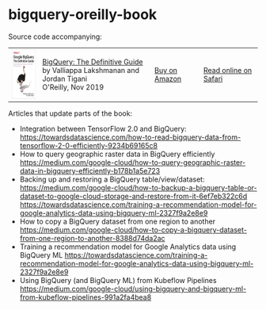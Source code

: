 # bigquery-oreilly-book

Source code accompanying:

<table>
<tr>
  <td>
  <img src="cover.jpeg" height="100"/>
  </td>
  <td>
  <a href="https://www.oreilly.com/library/view/google-bigquery-the/9781492044451/">BigQuery: The Definitive Guide</a> <br/>
  by Valliappa Lakshmanan and Jordan Tigani <br/>
  O'Reilly, Nov 2019
  </td>
  <td>
    <a href="https://amazon.com/Google-BigQuery-Definitive-Warehousing-Analytics/dp/1492044466">Buy on Amazon</a>
  </td>
  <td>
    <a href="https://www.oreilly.com/library/view/google-bigquery-the/9781492044451/">Read online on Safari</a>
  </td>
</table>


Articles that update parts of the book:
* Integration between TensorFlow 2.0 and BigQuery: https://towardsdatascience.com/how-to-read-bigquery-data-from-tensorflow-2-0-efficiently-9234b69165c8
* How to query geographic raster data in BigQuery efficiently  https://medium.com/google-cloud/how-to-query-geographic-raster-data-in-bigquery-efficiently-b178b1a5e723
* Backing up and restoring a BigQuery table/view/dataset: 
https://medium.com/google-cloud/how-to-backup-a-bigquery-table-or-dataset-to-google-cloud-storage-and-restore-from-it-6ef7eb322c6d
https://towardsdatascience.com/training-a-recommendation-model-for-google-analytics-data-using-bigquery-ml-2327f9a2e8e9
* How to copy a BigQuery dataset from one region to another https://medium.com/google-cloud/how-to-copy-a-bigquery-dataset-from-one-region-to-another-8388d74da2ac
* Training a recommendation model for Google Analytics data using BigQuery ML https://towardsdatascience.com/training-a-recommendation-model-for-google-analytics-data-using-bigquery-ml-2327f9a2e8e9
* Using BigQuery (and BigQuery ML) from Kubeflow Pipelines https://medium.com/google-cloud/using-bigquery-and-bigquery-ml-from-kubeflow-pipelines-991a2fa4bea8
